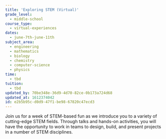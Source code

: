```yaml
---
title: 'Exploring STEM (Virtual)'
grade_level:
  - middle-school
course_type:
  - virtual-experiences
dates:
  - june-7th-june-11th
subject_area:
  - engineering
  - mathematics
  - biology
  - chemistry
  - computer-science
  - physics
time:
  - tbd
tuition:
  - tbd
updated_by: 70be348e-36d9-4d70-82ce-0b173a724d68
updated_at: 1612374042
id: e2b5b95c-d0d9-47f1-be98-67820c47ecd3
---
```

Join us for a week of STEM-based fun as we introduce you to a variety of cutting-edge STEM fields. Through talks and hands-on activities, you will have the opportunity to work in teams to design, build, and present projects in a number of STEM disciplines.